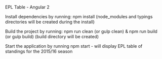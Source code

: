 EPL Table - Angular 2

Install dependencies by running: npm install
(node_modules and typings directories will be created during the install)

Build the project by running: npm run clean (or gulp clean) & npm run build (or gulp build)
(build directory will be created)

Start the application by running npm start - will display EPL table of standings for the 2015/16 season